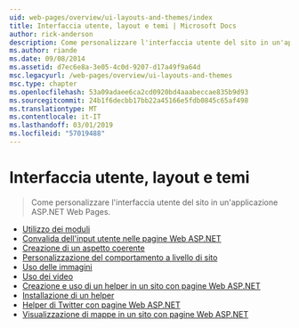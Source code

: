 ```yaml
---
uid: web-pages/overview/ui-layouts-and-themes/index
title: Interfaccia utente, layout e temi | Microsoft Docs
author: rick-anderson
description: Come personalizzare l'interfaccia utente del sito in un'applicazione ASP.NET Web Pages.
ms.author: riande
ms.date: 09/08/2014
ms.assetid: d7ec6e8a-3e05-4c0d-9207-d17a49f9a64d
msc.legacyurl: /web-pages/overview/ui-layouts-and-themes
msc.type: chapter
ms.openlocfilehash: 53a09adaee6ca2cd0920bd4aaabeccae835b9d93
ms.sourcegitcommit: 24b1f6decbb17bb22a45166e5fdb0845c65af498
ms.translationtype: MT
ms.contentlocale: it-IT
ms.lasthandoff: 03/01/2019
ms.locfileid: "57019488"
---
```

<a name="ui-layouts-and-themes"></a>Interfaccia utente, layout e temi
====================
> Come personalizzare l'interfaccia utente del sito in un'applicazione ASP.NET Web Pages.


- [Utilizzo dei moduli](4-working-with-forms.md)
- [Convalida dell'input utente nelle pagine Web ASP.NET](validating-user-input-in-aspnet-web-pages-sites.md)
- [Creazione di un aspetto coerente](3-creating-a-consistent-look.md)
- [Personalizzazione del comportamento a livello di sito](18-customizing-site-wide-behavior.md)
- [Uso delle immagini](9-working-with-images.md)
- [Uso dei video](10-working-with-video.md)
- [Creazione e uso di un helper in un sito con pagine Web ASP.NET](creating-and-using-a-helper-in-an-aspnet-web-pages-site.md)
- [Installazione di un helper](installing-helpers.md)
- [Helper di Twitter con pagine Web ASP.NET](twitter-helper.md)
- [Visualizzazione di mappe in un sito con pagine Web ASP.NET](displaying-maps-in-an-aspnet-web-pages-site.md)
